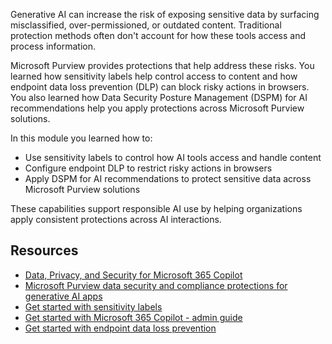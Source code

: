 Generative AI can increase the risk of exposing sensitive data by surfacing misclassified, over-permissioned, or outdated content. Traditional protection methods often don't account for how these tools access and process information.

Microsoft Purview provides protections that help address these risks. You learned how sensitivity labels help control access to content and how endpoint data loss prevention (DLP) can block risky actions in browsers. You also learned how Data Security Posture Management (DSPM) for AI recommendations help you apply protections across Microsoft Purview solutions.

In this module you learned how to:

- Use sensitivity labels to control how AI tools access and handle content
- Configure endpoint DLP to restrict risky actions in browsers
- Apply DSPM for AI recommendations to protect sensitive data across Microsoft Purview solutions

These capabilities support responsible AI use by helping organizations apply consistent protections across AI interactions.

## Resources

- [Data, Privacy, and Security for Microsoft 365 Copilot](/copilot/microsoft-365/microsoft-365-copilot-privacy?azure-portal=true)
- [Microsoft Purview data security and compliance protections for generative AI apps](/purview/ai-microsoft-purview?azure-portal=true)
- [Get started with sensitivity labels](/purview/get-started-with-sensitivity-labels?azure-portal=true)
- [Get started with Microsoft 365 Copilot - admin guide](/copilot/microsoft-365/microsoft-365-copilot-setup?azure-portal=true)
- [Get started with endpoint data loss prevention](/purview/endpoint-dlp-getting-started?azure-portal=true)
